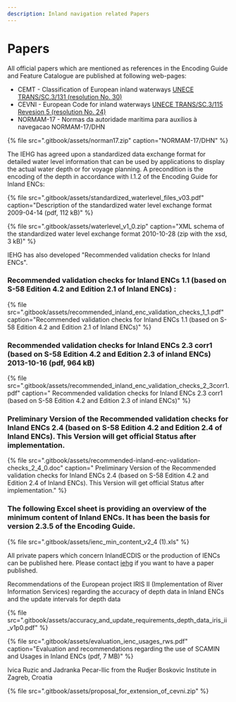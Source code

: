 ```yaml
---
description: Inland navigation related Papers
---
```


# Papers



All official papers which are mentioned as references in the Encoding Guide and Feature Catalogue are published at following web-pages:

* CEMT - Classification of European inland waterways [UNECE TRANS/SC.3/131 \(resolution No. 30\)](http://www.unece.org/trans/doc/finaldocs/sc3/TRANS-SC3-131e.pdf)
* CEVNI - European Code for inland waterways [UNECE TRANS/SC.3/115 Revesion 5 \(resolution No. 24\)](http://www.unece.org/fileadmin/DAM/trans/doc/finaldocs/sc3/ECE-TRANS-SC3-115-Rev.5e_WEB.pdf)
* NORMAM-17 - Normas da autoridade marítima para auxílios à navegacao NORMAM-17/DHN

{% file src=".gitbook/assets/norman17.zip" caption="NORMAM-17/DHN" %}

The IEHG has agreed upon a standardized data exchange format for detailed water level information that can be used by applications to display the actual water depth or for voyage planning. A precondition is the encoding of the depth in accordance with I.1.2 of the Encoding Guide for Inland ENCs:

{% file src=".gitbook/assets/standardized\_waterlevel\_files\_v03.pdf" caption="Description of the standardized water level exchange format 2009-04-14 \(pdf, 112 kB\)" %}

{% file src=".gitbook/assets/waterlevel\_v1\_0.zip" caption="XML schema of the standardized water level exchange format 2010-10-28 \(zip with the xsd, 3 kB\)" %}

IEHG has also developed "Recommended validation checks for Inland ENCs".

### Recommended validation checks for Inland ENCs 1.1 \(based on S-58 Edition 4.2 and Edition 2.1 of Inland ENCs\) :

{% file src=".gitbook/assets/recommended\_inland\_enc\_validation\_checks\_1\_1.pdf" caption="Recommended validation checks for Inland ENCs 1.1 \(based on S-58 Edition 4.2 and Edition 2.1 of Inland ENCs\)" %}

### Recommended validation checks for Inland ENCs 2.3 corr1 \(based on S-58 Edition 4.2 and Edition 2.3 of inland ENCs\) 2013-10-16 \(pdf, 964 kB\)

{% file src=".gitbook/assets/recommended\_inland\_enc\_validation\_checks\_2\_3corr1.pdf" caption=" ​Recommended validation checks for Inland ENCs 2.3 corr1 \(based on S-58 Edition 4.2 and Edition 2.3 of inland ENCs\)" %}

### Preliminary Version of the Recommended validation checks for Inland ENCs 2.4 \(based on S-58 Edition 4.2 and Edition 2.4 of Inland ENCs\). This Version will get official Status after implementation.

{% file src=".gitbook/assets/recommended-inland-enc-validation-checks\_2\_4\_0.doc" caption=" ​Preliminary Version of the Recommended validation checks for Inland ENCs 2.4 \(based on S-58 Edition 4.2 and Edition 2.4 of Inland ENCs\). This Version will get official Status after implementation." %}

### The following Excel sheet is providing an overview of the minimum content of Inland ENCs. It has been the basis for version 2.3.5 of the Encoding Guide.

{% file src=".gitbook/assets/ienc\_min\_content\_v2\_4 \(1\).xls" %}

All private papers which concern InlandECDIS or the production of IENCs can be published here. Please contact [iehg](mailto:iehg-owner@openecdis.org) if you want to have a paper published.

Recommendations of the European project IRIS II \(Implementation of River Information Services\) regarding the accuracy of depth data in Inland ENCs and the update intervals for depth data

{% file src=".gitbook/assets/accuracy\_and\_update\_requirements\_depth\_data\_iris\_ii\_v1p0.pdf" %}

{% file src=".gitbook/assets/evaluation\_ienc\_usages\_rws.pdf" caption="Evaluation and recommendations regarding the use of SCAMIN and Usages in Inland ENCs \(pdf, 7 MB\)" %}



Ivica Ruzic and Jadranka Pecar-Ilic from the Rudjer Boskovic Institute in Zagreb, Croatia

{% file src=".gitbook/assets/proposal\_for\_extension\_of\_cevni.zip" %}



